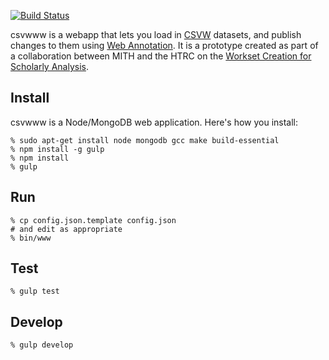 [![Build Status](https://travis-ci.org/umd-mith/csvwww.svg)](http://travis-ci.org/umd-mith/csvwww)

csvwww is a webapp that lets you load in [CSVW](http://www.w3.org/2013/csvw/wiki/Main_Page) datasets, and 
publish changes to them using [Web Annotation](http://www.w3.org/annotation/). It is a prototype 
created as part of a collaboration between MITH and the HTRC on the 
[Workset Creation for Scholarly Analysis](http://worksets.htrc.illinois.edu/worksets/).

## Install

csvwww is a Node/MongoDB web application. Here's how you install:

    % sudo apt-get install node mongodb gcc make build-essential
    % npm install -g gulp
    % npm install
    % gulp

## Run

    % cp config.json.template config.json 
    # and edit as appropriate
    % bin/www

## Test

    % gulp test

## Develop

    % gulp develop